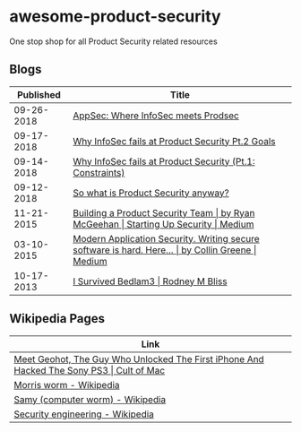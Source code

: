 # awesome-product-security
One stop shop for all Product Security related resources

## Blogs

| Published | Title |
| --- | --- | 
| 09-26-2018 | [AppSec: Where InfoSec meets Prodsec](https://www.linkedin.com/pulse/appsec-where-infosec-meets-prodsec-david-wachtfogel/) |
| 09-17-2018 | [Why InfoSec fails at Product Security Pt.2 Goals](https://www.linkedin.com/pulse/why-infosec-fails-product-security-pt2-goals-david-wachtfogel/) |
| 09-14-2018 | [Why InfoSec fails at Product Security (Pt.1: Constraints)](https://www.linkedin.com/pulse/why-infosec-fails-product-security-pt1-constraints-david-wachtfogel/) |
| 09-12-2018 | [So what is Product Security anyway?](https://www.linkedin.com/pulse/what-product-security-david-wachtfogel/) |
| 11-21-2015 | [Building a Product Security Team \| by Ryan McGeehan \| Starting Up Security \| Medium](https://medium.com/starting-up-security/starting-up-security-85382451ae2e) |
| 03-10-2015 | [Modern Application Security. Writing secure software is hard. Here… \| by Collin Greene \| Medium](https://medium.com/@collingreene/modern-application-security-6fe53d7fc055) |
| 10-17-2013 | [I Survived Bedlam3 \| Rodney M Bliss](https://rodneymbliss.com/2013/10/17/i-survived-bedlam3/)


## Wikipedia Pages
| Link |
| --- |
| [Meet Geohot, The Guy Who Unlocked The First iPhone And Hacked The Sony PS3 \| Cult of Mac](https://www.cultofmac.com/164137/meet-geohot-guy-who-unlocked-the-first-iphone-and-hacked-the-sony-ps3/) |
| [Morris worm - Wikipedia](https://en.wikipedia.org/wiki/Morris_worm) |
| [Samy (computer worm) - Wikipedia](https://en.wikipedia.org/wiki/Samy_(computer_worm)) |
| [Security engineering - Wikipedia](https://en.wikipedia.org/wiki/Security_engineering) |


